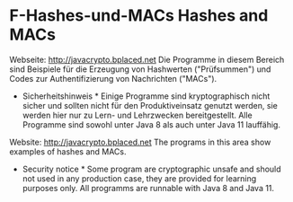 # F-Hashes-und-MACs Hashes and MACs

Webseite: http://javacrypto.bplaced.net Die Programme in diesem Bereich sind Beispiele für die Erzeugung von Hashwerten ("Prüfsummen") und Codes zur Authentifizierung von Nachrichten ("MACs").

* Sicherheitshinweis * Einige Programme sind kryptographisch nicht sicher und sollten nicht für den Produktiveinsatz genutzt werden, sie werden hier nur zu Lern- und Lehrzwecken bereitgestellt. Alle Programme sind sowohl unter Java 8 als auch unter Java 11 lauffähig.

Website: http://javacrypto.bplaced.net The programs in this area show examples of hashes and MACs.

* Security notice * Some program are cryptographic unsafe and should not used in any production case, they are provided for learning purposes only. All programms are runnable with Java 8 and Java 11.

